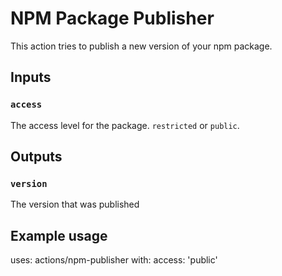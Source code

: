 # NPM Package Publisher

This action tries to publish a new version of your npm package.

## Inputs

### `access`

The access level for the package. `restricted` or `public`.

## Outputs

### `version`

The version that was published

## Example usage

uses: actions/npm-publisher
with:
  access: 'public'